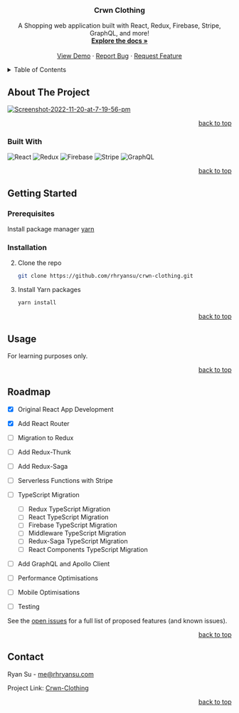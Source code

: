 
<a name="readme-top"></a>

<!-- PROJECT LOGO -->
<br />


  <h3 align="center">Crwn Clothing</h3>

  <p align="center">
    A Shopping web application built with React, Redux, Firebase, Stripe, GraphQL, and more!
    <br />
    <a href="https://github.com/rhryansu/crwn-clothing"><strong>Explore the docs »</strong></a>
    <br />
    <br />
    <a href="https://github.com/rhryansu/crwn-clothing">View Demo</a>
    ·
    <a href="https://github.com/rhryansu/crwn-clothing/issues">Report Bug</a>
    ·
    <a href="https://github.com/rhryansu/crwn-clothing/issues">Request Feature</a>
  </p>
</div>



<!-- TABLE OF CONTENTS -->
<details>
  <summary>Table of Contents</summary>
  <ol>
    <li>
      <a href="#about-the-project">About The Project</a>
      <ul>
        <li><a href="#built-with">Built With</a></li>
      </ul>
    </li>
    <li>
      <a href="#getting-started">Getting Started</a>
      <ul>
        <li><a href="#prerequisites">Prerequisites</a></li>
        <li><a href="#installation">Installation</a></li>
      </ul>
    </li>
    <li><a href="#usage">Usage</a></li>
    <li><a href="#roadmap">Roadmap</a></li>
    <li><a href="#contact">Contact</a></li>

  </ol>
</details>



<!-- ABOUT THE PROJECT -->
## About The Project

<a href="https://ibb.co/9TtYM9d"><img src="https://i.ibb.co/T8LhCBN/Screenshot-2022-11-20-at-7-19-56-pm.png" alt="Screenshot-2022-11-20-at-7-19-56-pm">

<p align="right"><a href="#readme-top">back to top</a></p>



### Built With

![React](https://img.shields.io/badge/React-20232A?style=for-the-badge&logo=react&logoColor=61DAFB)
![Redux](https://img.shields.io/badge/Redux-593D88?style=for-the-badge&logo=redux&logoColor=white)
![Firebase](https://img.shields.io/badge/firebase-ffca28?style=for-the-badge&logo=firebase&logoColor=black)
![Stripe](https://img.shields.io/badge/Stripe-626CD9?style=for-the-badge&logo=Stripe&logoColor=white)
![GraphQL](https://img.shields.io/badge/Apollo%20GraphQL-311C87?&style=for-the-badge&logo=Apollo%20GraphQL&logoColor=white)

<p align="right"><a href="#readme-top">back to top</a></p>



<!-- GETTING STARTED -->
## Getting Started


### Prerequisites

Install package manager [yarn](https://classic.yarnpkg.com/en/docs/install/#mac-stable)

### Installation

2. Clone the repo
   ```sh
   git clone https://github.com/rhryansu/crwn-clothing.git
   ```
3. Install Yarn packages
   ```sh
   yarn install
   ```

<p align="right"><a href="#readme-top">back to top</a></p>



<!-- USAGE EXAMPLES -->
## Usage

For learning purposes only.

<p align="right"><a href="#readme-top">back to top</a></p>



<!-- ROADMAP -->
## Roadmap

- [x] Original React App Development
- [x] Add React Router
- [ ] Migration to Redux
- [ ] Add Redux-Thunk
- [ ] Add Redux-Saga
- [ ] Serverless Functions with Stripe
- [ ] TypeScript Migration
    - [ ] Redux TypeScript Migration
    - [ ] React TypeScript Migration
    - [ ] Firebase TypeScript Migration
    - [ ] Middleware TypeScript Migration
    - [ ] Redux-Saga TypeScript Migration
    - [ ] React Components TypeScript Migration
- [ ] Add GraphQL and Apollo Client
- [ ] Performance Optimisations
- [ ] Mobile Optimisations
- [ ] Testing


See the [open issues](https://github.com/rhryansu/crwn-clothing/issues) for a full list of proposed features (and known issues).

<p align="right"><a href="#readme-top">back to top</a></p>


<!-- CONTACT -->
## Contact

Ryan Su - me@rhryansu.com

Project Link: [Crwn-Clothing](https://github.com/rhryansu/crwn-clothing)

<p align="right"><a href="#readme-top">back to top</a></p>




<!-- MARKDOWN LINKS & IMAGES -->
<!-- https://www.markdownguide.org/basic-syntax/#reference-style-links -->
